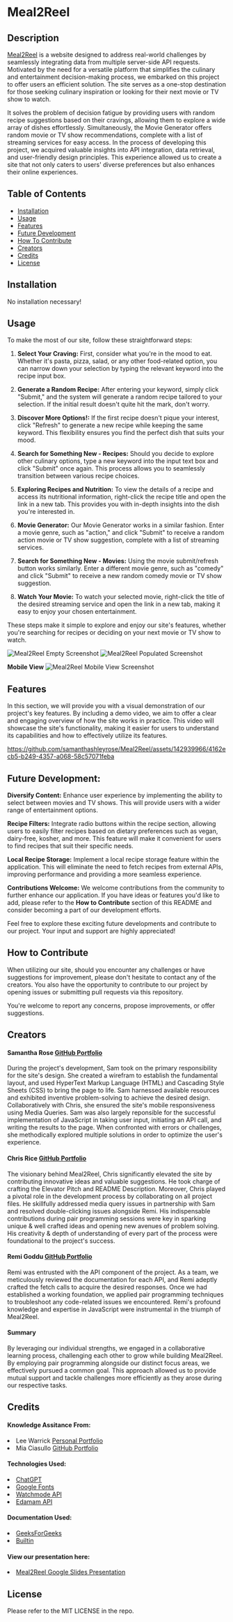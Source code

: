 # Meal2Reel

## Description

<link><a href="https://samanthashleyrose.github.io/Meal2Reel/">Meal2Reel</a></link> is a website designed to address real-world challenges by seamlessly integrating data from multiple server-side API requests. Motivated by the need for a versatile platform that simplifies the culinary and entertainment decision-making process, we embarked on this project to offer users an efficient solution. The site serves as a one-stop destination for those seeking culinary inspiration or looking for their next movie or TV show to watch.

It solves the problem of decision fatigue by providing users with random recipe suggestions based on their cravings, allowing them to explore a wide array of dishes effortlessly. Simultaneously, the Movie Generator offers random movie or TV show recommendations, complete with a list of streaming services for easy access. In the process of developing this project, we acquired valuable insights into API integration, data retrieval, and user-friendly design principles. This experience allowed us to create a site that not only caters to users' diverse preferences but also enhances their online experiences.

## Table of Contents

- [Installation](#installation)
- [Usage](#usage)
- [Features](#features)
- [Future Development](#future-development)
- [How To Contribute](#how-to-contribute)
- [Creators](#creators)
- [Credits](#credits)
- [License](#license)

## Installation

No installation necessary!

## Usage

To make the most of our site, follow these straightforward steps:

1. **Select Your Craving:** First, consider what you're in the mood to eat. Whether it's pasta, pizza, salad, or any other food-related option, you can narrow down your selection by typing the relevant keyword into the recipe input box.

2. **Generate a Random Recipe:** After entering your keyword, simply click "Submit," and the system will generate a random recipe tailored to your selection. If the initial result doesn't quite hit the mark, don't worry.

3. **Discover More Options!:** If the first recipe doesn't pique your interest, click "Refresh" to generate a new recipe while keeping the same keyword. This flexibility ensures you find the perfect dish that suits your mood.

4. **Search for Something New - Recipes:** Should you decide to explore other culinary options, type a new keyword into the input text box and click "Submit" once again. This process allows you to seamlessly transition between various recipe choices.

5. **Exploring Recipes and Nutrition:** To view the details of a recipe and access its nutritional information, right-click the recipe title and open the link in a new tab. This provides you with in-depth insights into the dish you're interested in.

6. **Movie Generator:** Our Movie Generator works in a similar fashion. Enter a movie genre, such as "action," and click "Submit" to receive a random action movie or TV show suggestion, complete with a list of streaming services.

7. **Search for Something New - Movies:** Using the movie submit/refresh button works similarly. Enter a different movie genre, such as "comedy" and click "Submit" to receive a new random comedy movie or TV show suggestion.

8. **Watch Your Movie:** To watch your selected movie, right-click the title of the desired streaming service and open the link in a new tab, making it easy to enjoy your chosen entertainment.

These steps make it simple to explore and enjoy our site's features, whether you're searching for recipes or deciding on your next movie or TV show to watch.

![Meal2Reel Empty Screenshot](./assets/images/Meal2Reel-Empty-SC.png)
![Meal2Reel Populated Screenshot](./assets/images/Meal2Reel-Populated-SC.png)

**Mobile View**
![Meal2Reel Mobile View Screenshot](./assets/images/Meal2Reel-Populated-FullsizeSC.png)

## Features

In this section, we will provide you with a visual demonstration of our project's key features. By including a demo video, we aim to offer a clear and engaging overview of how the site works in practice. This video will showcase the site's functionality, making it easier for users to understand its capabilities and how to effectively utilize its features.

https://github.com/samanthashleyrose/Meal2Reel/assets/142939966/4162ecb5-b249-4357-a068-58c57071feba


## Future Development:

**Diversify Content:** Enhance user experience by implementing the ability to select between movies and TV shows. This will provide users with a wider range of entertainment options.

**Recipe Filters:** Integrate radio buttons within the recipe section, allowing users to easily filter recipes based on dietary preferences such as vegan, dairy-free, kosher, and more. This feature will make it convenient for users to find recipes that suit their specific needs.

**Local Recipe Storage:** Implement a local recipe storage feature within the application. This will eliminate the need to fetch recipes from external APIs, improving performance and providing a more seamless experience.

**Contributions Welcome:** We welcome contributions from the community to further enhance our application. If you have ideas or features you'd like to add, please refer to the **How to Contribute** section of this README and consider becoming a part of our development efforts.

Feel free to explore these exciting future developments and contribute to our project. Your input and support are highly appreciated!

## How to Contribute 

When utilizing our site, should you encounter any challenges or have suggestions for improvement, please don't hesitate to contact any of the creators. You also have the opportunity to contribute to our project by opening issues or submitting pull requests via this repository.

You're welcome to report any concerns, propose improvements, or offer suggestions.

## Creators

#### <link>Samantha Rose <a href="https://github.com/samanthashleyrose">GitHub Portfolio</a></link>
During the project's development, Sam took on the primary responsibility for the site's design. She created a wirefram to establish the fundamental layout, and used HyperText Markup Language (HTML) and Cascading Style Sheets (CSS) to bring the page to life. Sam harnessed available resources and exhibited inventive problem-solving to achieve the desired design. Collaboratively with Chris, she ensured the site's mobile responsiveness using Media Queries. Sam was also largely reponsible for the successful implementation of JavaScript in taking user input, initiating an API call, and writing the results to the page. When confronted with errors or challenges, she methodically explored multiple solutions in order to optimize the user's experience.

####  <link>Chris Rice <a href="https://github.com/SnipaMasta">GitHub Portfolio</a></link>
The visionary behind Meal2Reel, Chris significantly elevated the site by contributing innovative ideas and valuable suggestions. He took charge of crafting the Elevator Pitch and README Description. Moreover, Chris played a pivotal role in the development process by collaborating on all project files. He skillfully addressed media query issues in partnership with Sam and resolved double-clicking issues alongside Remi. His indispensable contributions during pair programming sessions were key in sparking unique & well crafted ideas and opening new avenues of problem solving. His creativity & depth of understanding of every part of the process were foundational to the project's success.

#### <link>Remi Goddu <a href="https://github.com/rgoddu">GitHub Portfolio</a></link>
Remi was entrusted with the API component of the project. As a team, we meticulously reviewed the documentation for each API, and Remi adeptly crafted the fetch calls to acquire the desired responses. Once we had established a working foundation, we applied pair programming techniques to troubleshoot any code-related issues we encountered. Remi's profound knowledge and expertise in JavaScript were instrumental in the triumph of Meal2Reel.

#### Summary
By leveraging our individual strengths, we engaged in a collaborative learning process, challenging each other to grow while building Meal2Reel. By employing pair programming alongside our distinct focus areas, we effectively pursued a common goal. This approach allowed us to provide mutual support and tackle challenges more efficiently as they arose during our respective tasks.

## Credits

#### Knowledge Assitance From:
<li>Lee Warrick <link><a href="https://leewarrick.com/">Personal Portfolio</a></link></li>
<li>Mia Ciasullo <link><a href="https://github.com/miacias">GitHub Portfolio</a></link></li>

#### Technologies Used:
<li><link><a href="https://chat.openai.com/">ChatGPT</a></link></li>
<li><link><a href="https://fonts.google.com/specimen/Archivo+Black?query=Archivo+Black">Google Fonts</a></link></li>
<li><link><a href="https://api.watchmode.com/">Watchmode API</a></link></li>
<li><link><a href="https://developer.edamam.com/edamam-recipe-api">Edamam API</a></link></li>

#### Documentation Used:
<li><link><a href="https://www.geeksforgeeks.org/how-to-remove-duplicates-from-an-array-of-objects-using-javascript/">GeeksForGeeks</a></link></li>
<li><link><a href="https://builtin.com/software-engineering-perspectives/remove-duplicates-from-array-javascript">Builtin</a></link></li>

#### View our presentation here:
<li><link><a href="https://docs.google.com/presentation/d/19IN6k8lLyVzbBYzuFEJyvN3xCaj3FHqN40BbkBk_CtM/edit#slide=id.g29302b580d9_0_49">Meal2Reel Google Slides Presentation</a></link></li>

## License

Please refer to the MIT LICENSE in the repo.
